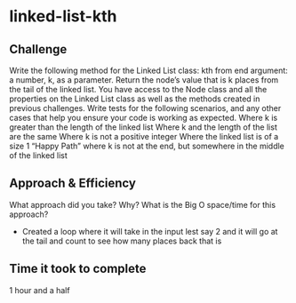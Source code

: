 # linked-list-kth


## Challenge
Write the following method for the Linked List class:
kth from end
argument: a number, k, as a parameter.
Return the node’s value that is k places from the tail of the linked list.
You have access to the Node class and all the properties on the Linked List class as well as the methods created in previous challenges.
Write tests for the following scenarios, and any other cases that help you ensure your code is working as expected.
Where k is greater than the length of the linked list
Where k and the length of the list are the same
Where k is not a positive integer
Where the linked list is of a size 1
“Happy Path” where k is not at the end, but somewhere in the middle of the linked list

## Approach & Efficiency
 What approach did you take? Why? What is the Big O space/time for this approach?
- Created a loop where it will take in the input lest say 2 and it will go at the tail and count to see how many places back that is


## Time it took to complete
1 hour and a half
